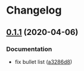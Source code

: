 # Changelog

## [0.1.1](https://github.com/saltstack-formulas/nifi-formula/compare/v0.1.0...v0.1.1) (2020-04-06)


### Documentation

* fix bullet list ([a3286d8](https://github.com/saltstack-formulas/nifi-formula/commit/a3286d81e06c8f36af99c4c1afa33109d30f1bc6))
